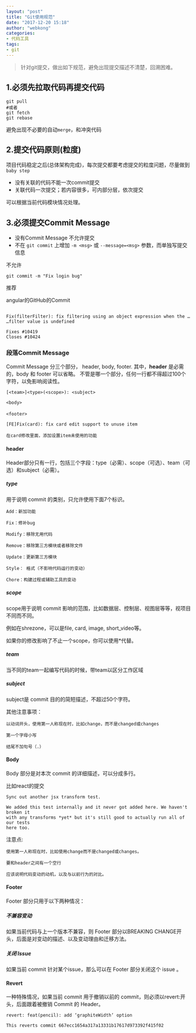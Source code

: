 ```yaml
---
layout: "post"
title: "Git使用规范"
date: "2017-12-20 15:18"
author: "webkong"
categories:
- 代码工具
tags:
- git
---
```


> 针对git提交，做出如下规范，避免出现提交描述不清楚，回溯困难。

## 1.必须先拉取代码再提交代码

```
git pull
#或者
git fetch
git rebase
```
避免出现不必要的自动`merge`，和冲突代码

## 2.提交代码原则(粒度)

项目代码稳定之后(总体架构完成)，每次提交都要考虑提交的粒度问题，尽量做到 `baby step`

* 没有关联的代码不能一次commit提交
* 关联代码一次提交；若内容很多，可内部分层，依次提交

可以根据当前代码模块情况处理。

## 3.必须提交Commit Message

* 没有Commit Message 不允许提交
* 不在 `git commit` 上增加 `-m <msg>` 或 `--message=<msg>` 参数，而单独写提交信息


不允许
```
git commit -m "Fix login bug"
```
推荐

angular的GitHub的Commit
```

Fix(filterFilter): fix filtering using an object expression when the …
…filter value is undefined

Fixes #10419
Closes #10424
```

### 段落Commit Message

Commit Message 分三个部分， header, body, footer. 其中，**header** 是必需的，body 和 footer 可以省略。
不管是哪一个部分，任何一行都不得超过100个字符，以免影响阅读性。


```
[<team>]<type>(<scope>): <subject>

<body>

<footer>　
```
```
[FE]Fix(card): fix card edit support to unuse item

在card修改里面，添加设置item未使用的功能
```

#### header

Header部分只有一行，包括三个字段：type（必需）、scope（可选）、team（可选）和subject（必需）。

##### type

用于说明 commit 的类别，只允许使用下面7个标识。

    Add：新加功能

    Fix：修补bug

    Modify：移除无用代码

    Remove：移除第三方模块或者移除文件

    Update：更新第三方模块

    Style： 格式（不影响代码运行的变动）

    Chore：构建过程或辅助工具的变动

##### scope

scope用于说明 commit 影响的范围，比如数据层、控制层、视图层等等，视项目不同而不同。

例如在shrezone，可以是file, card, image, short_video等。

如果你的修改影响了不止一个scope，你可以使用*代替。

##### team

当不同的team一起编写代码的时候，带team以区分工作区域

##### subject

subject是 commit 目的的简短描述，不超过50个字符。

其他注意事项：

    以动词开头，使用第一人称现在时，比如change，而不是changed或changes

    第一个字母小写

    结尾不加句号（.）

#### Body

Body 部分是对本次 commit 的详细描述，可以分成多行。

比如react的提交

```
Sync out another jsx transform test.

We added this test internally and it never got added here. We haven't broken it
with any transforms *yet* but it's still good to actually run all of our tests
here too.
```

注意点:

    使用第一人称现在时，比如使用change而不是changed或changes。

    要和header之间有一个空行

    应该说明代码变动的动机，以及与以前行为的对比。

#### Footer

Footer 部分只用于以下两种情况：

##### 不兼容变动
如果当前代码与上一个版本不兼容，则 Footer 部分以BREAKING CHANGE开头，后面是对变动的描述、以及变动理由和迁移方法。

##### 关闭 Issue

如果当前 commit 针对某个issue，那么可以在 Footer 部分关闭这个 issue 。

#### Revert

一种特殊情况，如果当前 commit 用于撤销以前的 commit，则必须以revert:开头，后面跟着被撤销 Commit 的 Header。

```
revert: feat(pencil): add ‘graphiteWidth‘ option

This reverts commit 667ecc1654a317a13331b17617d973392f415f02
```
